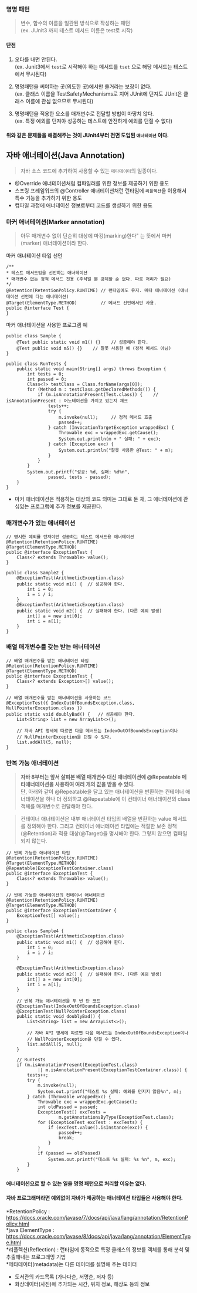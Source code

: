 
### 명명 패턴

>변수, 함수의 이름을 일관된 방식으로 작성하는 패턴  
(ex. JUnit3 까지 테스트 메서드 이름은 test로 시작)

#### 단점
1. 오타를 내면 안된다.  
(ex. Junit3에서 `test`로 시작해야 하는 메서드를 `tset` 으로 해당 메서드는 테스트에서 무시된다)

2. 명명패턴을 써야하는 곳(의도한 곳)에서만 쓸거라는 보장이 없다.  
(ex. 클래스 이름을 TestSafetyMechanisms로 지어 JUnit에 던져도 JUnit은 클래스 이름에 관심 없으므로 무시된다)

3. 명명패턴을 적용한 요소를 매개변수로 전달할 방법이 마땅치 않다.  
(ex. 특정 예외를 던져야 성공하는 테스트에 안전하게 예외를 던질 수 없다)

#### 위와 같은 문제들을 해결해주는 것이 JUnit4부터 전면 도입된 `애너테이션` 이다.

## 자바 애너테이션(Java Annotation)

>자바 소스 코드에 추가하여 사용할 수 있는 `메타데이터`의 일종이다. 

- @Override 애너테이션처럼 컴파일러를 위한 정보를 제공하기 위한 용도
- 스프링 프레임워크의 @Controller 애너테이션처런 런타임에 `리플렉션`을 이용해서 특수 기능을 추가하기 위한 용도
- 컴파일 과정에 애너테이션 정보로부터 코드를 생성하기 위한 용도

### 마커 애너테이션(Marker annotation)
>아무 매개변수 없이 단순히 대상에 마킹(marking)한다" 는 뜻에서 마커(marker) 애너테이션이라 한다.

마커 애너테이션 타입 선언
```
/**
* 테스트 메서드임을 선언하는 애너테이션
* 매개변수 없는 정적 메서드 전용 (주석일 뿐 강제할 순 없다. 따로 처리가 필요)
*/
@Retention(RetentionPolicy.RUNTIME) // 런타임에도 유지. 메타 애너테이션 (애너테이션 선언에 다는 애너테이션)
@Target(ElementType.METHOD)         // 메서드 선언에서만 사용.
public @interface Test {            
}
```

마커 애너테이션을 사용한 프로그램 예
```
public class Sample {
    @Test public static void m1() {}    // 성공해야 한다.
    @Test public void m5() {}    // 잘못 사용한 예 (정적 메서드 아님)       
}

public class RunTests {
    public static void main(String[] args) throws Exception {
        int tests = 0;
        int passed = 0;
        Class<?> testClass = Class.forName(args[0]);
        for (Method m : testClass.getDeclaredMethods()) {
            if (m.isAnnotationPresent(Test.class)) {    // isAnnotationPresent : 어노테이션을 가지고 있는지 체크
                tests++;
                try {
                    m.invoke(null);     // 정적 메서드 호출
                    passed++;
                } catch (InvocationTargetException wrappedExc) {
                    Throwable exc = wrappedExc.getCause();
                    System.out.println(m + " 실패: " + exc);
                } catch (Exception exc) {
                    System.out.println("잘못 사용한 @Test: " + m);
                }
            }
        }
        System.out.printf("성공: %d, 실패: %d%n",
                passed, tests - passed);
    }
}
```

- 마커 애너테이션은 적용하는 대상의 코드 의미는 그대로 둔 채, 그 애너테이션에 관심있는 프로그램에 추가 정보를 제공한다.

### 매개변수가 있는 애너테이션

```
// 명시한 예외를 던져야만 성공하는 테스트 메서드용 애너테이션
@Retention(RetentionPolicy.RUNTIME)
@Target(ElementType.METHOD)
public @interface ExceptionTest {
    Class<? extends Throwable> value();
}
```

```
public class Sample2 {
    @ExceptionTest(ArithmeticException.class)
    public static void m1() {  // 성공해야 한다.
        int i = 0;
        i = i / i;
    }
    @ExceptionTest(ArithmeticException.class)
    public static void m2() {  // 실패해야 한다. (다른 예외 발생)
        int[] a = new int[0];
        int i = a[1];
    }
}
```

### 배열 매개변수를 갖는 받는 애너테이션

```
// 배열 매개변수를 받는 애너테이션 타입
@Retention(RetentionPolicy.RUNTIME)
@Target(ElementType.METHOD)
public @interface ExceptionTest {
    Class<? extends Exception>[] value();
}
```

```
// 배열 매개변수를 받는 애너테이션을 사용하는 코드
@ExceptionTest({ IndexOutOfBoundsException.class, NullPointerException.class })
public static void doublyBad() {   // 성공해야 한다.
    List<String> list = new ArrayList<>();

    // 자바 API 명세에 따르면 다음 메서드는 IndexOutOfBoundsException이나
    // NullPointerException을 던질 수 있다.
    list.addAll(5, null);
}
```

### 반복 가능 애너테이션

>**자바 8부터는 앞서 살펴본 배열 매개변수 대신 애너테이션에 @Repeatable 메타애너테이션을 사용하여 여러 개의 값을 받을 수 있다.**  
단, 아래와 같이 @Repeatable을 달고 있는 애너테이션을 반환하는 컨테이너 애너테이션을 하나 더 정의하고 @Repeatable에 이 컨테이너 애너테이션의 class 객체를 매개변수로 전달해야 한다.

>컨테이너 애너테이션은 내부 애너테이션 타입의 배열을 반환하는 value 메서드를 정의해야 한다. 그리고 컨테이너 애너테이션 타입에는 적절한 보존 정책(@Retention)과 적용 대상(@Target)을 명시해야 한다. 그렇지 않으면 컴파일되지 않는다.

```
// 반복 가능한 애너테이션 타입
@Retention(RetentionPolicy.RUNTIME)
@Target(ElementType.METHOD)
@Repeatable(ExceptionTestContainer.class)
public @interface ExceptionTest {
    Class<? extends Throwable> value();
}

// 반복 가능한 애너테이션의 컨테이너 애너테이션
@Retention(RetentionPolicy.RUNTIME)
@Target(ElementType.METHOD)
public @interface ExceptionTestContainer {
    ExceptionTest[] value();
}
```

```
public class Sample4 {
    @ExceptionTest(ArithmeticException.class)
    public static void m1() {  // 성공해야 한다.
        int i = 0;
        i = i / i;
    }

    @ExceptionTest(ArithmeticException.class)
    public static void m2() {  // 실패해야 한다. (다른 예외 발생)
        int[] a = new int[0];
        int i = a[1];
    }
    
    // 반복 가능 애너테이션을 두 번 단 코드
    @ExceptionTest(IndexOutOfBoundsException.class)
    @ExceptionTest(NullPointerException.class)
    public static void doublyBad() {
        List<String> list = new ArrayList<>();

        // 자바 API 명세에 따르면 다음 메서드는 IndexOutOfBoundsException이나
        // NullPointerException을 던질 수 있다.
        list.addAll(5, null);
    }
    
    // RunTests
    if (m.isAnnotationPresent(ExceptionTest.class)
            || m.isAnnotationPresent(ExceptionTestContainer.class)) {
        tests++;
        try {
            m.invoke(null);
            System.out.printf("테스트 %s 실패: 예외를 던지지 않음%n", m);
        } catch (Throwable wrappedExc) {
            Throwable exc = wrappedExc.getCause();
            int oldPassed = passed;
            ExceptionTest[] excTests =
                    m.getAnnotationsByType(ExceptionTest.class);
            for (ExceptionTest excTest : excTests) {
                if (excTest.value().isInstance(exc)) {
                    passed++;
                    break;
                }
            }
            if (passed == oldPassed)
                System.out.printf("테스트 %s 실패: %s %n", m, exc);
        }
    }
```

#### 애너테이션으로 할 수 있는 일을 명명 패턴으로 처리할 이유는 없다.
#### 자바 프로그래머라면 예외없이 자바가 제공하는 애너테이션 타입들은 사용해야 한다.


*RetentionPolicy : https://docs.oracle.com/javase/7/docs/api/java/lang/annotation/RetentionPolicy.html  
*java ElementType : https://docs.oracle.com/javase/8/docs/api/java/lang/annotation/ElementType.html  
*리플렉션(Reflection) : 런타임에 동적으로 특정 클래스의 정보를 객체를 통해 분석 및 추출해내는 프로그래밍 기법  
*메타데이터(metadata)는 다른 데이터를 설명해 주는 데이터  
- 도서관의 카드목록 (가나다순, 서명순, 저자 등)  
- 화상데이터(사진)에 추가되는 시간, 위치 정보, 해상도 등의 정보


